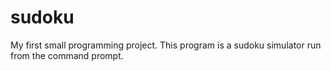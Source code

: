 # sudoku
My first small programming project. This program is a sudoku simulator run from the command prompt.
 
